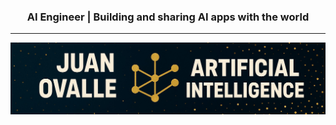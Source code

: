 <div align="center">
<h3>AI Engineer | Building and sharing AI apps with the world</h3>
<hr>
<a href="https://juanovalle.com/">
  <img src="banner2.jpg" alt="banner">
</a>
</div>
